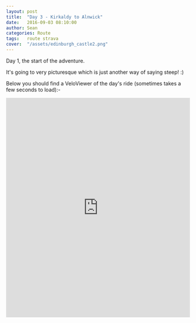 ```yaml
---
layout: post
title:  "Day 3 - Kirkaldy to Alnwick"
date:   2016-09-03 08:10:00
author: Sean
categories: Route
tags:	route strava
cover:  "/assets/edinburgh_castle2.png"
---
```


Day 1, the start of the adventure.

It's going to very picturesque which is just another way of saying
steep! :)

Below you should find a VeloViewer of the day's ride (sometimes takes a
few seconds to load):-

<iframe style="width:100%;height:600px;" src="https://veloviewer.com/routes/6937551/embed2" frameborder="0" scrolling="no"></iframe>
